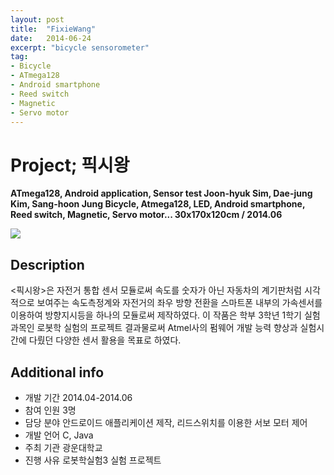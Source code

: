 ```yaml
---
layout: post
title:  "FixieWang"
date:   2014-06-24
excerpt: "bicycle sensorometer"
tag:
- Bicycle
- ATmega128
- Android smartphone
- Reed switch
- Magnetic
- Servo motor
---
```

# Project; 픽시왕
**ATmega128, Android application, Sensor test
Joon-hyuk Sim, Dae-jung Kim, Sang-hoon Jung
Bicycle, Atmega128, LED, Android smartphone, Reed switch, Magnetic, Servo motor...
30x170x120cm / 2014.06**

<a href="{{ site.url }}/images/fixiewang.jpg"><img src="{{ site.url }}/images/fixiewang.jpg"></a> 

## Description

 <픽시왕>은 자전거 통합 센서 모듈로써 속도를 숫자가 아닌 자동차의 계기판처럼 시각적으로 보여주는 속도측정계와 자전거의 좌우 방향 전환을 스마트폰 내부의 가속센서를 이용하여 방향지시등을 하나의 모듈로써 제작하였다. 이 작품은 학부 3학년 1학기 실험과목인 로봇학 실험의 프로젝트 결과물로써 Atmel사의 펌웨어 개발 능력 향상과 실험시간에 다뤘던 다양한 센서 활용을 목표로 하였다.

## Additional info

- 개발 기간     2014.04-2014.06
- 참여 인원     3명
- 담당 분야     안드로이드 애플리케이션 제작, 리드스위치를 이용한 서보 모터 제어
- 개발 언어     C, Java
- 주최 기관     광운대학교
- 진행 사유     로봇학실험3 실험 프로젝트
